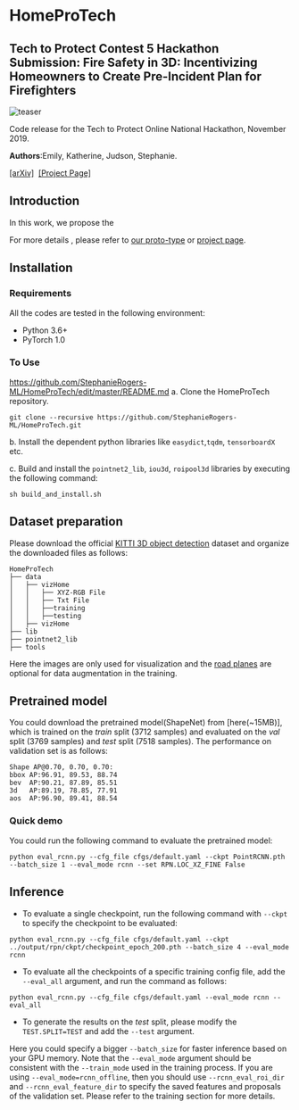 # HomeProTech
## Tech to Protect Contest 5 Hackathon Submission:  Fire Safety in 3D:  Incentivizing Homeowners to Create Pre-Incident Plan for Firefighters

![teaser](https://github.com/sshaoshuai/PointRCNN/blob/master/doc/teaser.png)

Code release for the Tech to Protect Online National Hackathon, November 2019.

**Authors**:Emily, Katherine, Judson, Stephanie.

[[arXiv]](https://arxiv.org/abs/1812.04244)&nbsp;  [[Project Page]](#)&nbsp;

## Introduction
In this work, we propose the

For more details , please refer to [our proto-type](https://arxiv.org/abs/1812.04244) or [project page](#).


## Installation
### Requirements
All the codes are tested in the following environment:

* Python 3.6+
* PyTorch 1.0

### To Use
https://github.com/StephanieRogers-ML/HomeProTech/edit/master/README.md
a. Clone the HomeProTech repository.
```shell
git clone --recursive https://github.com/StephanieRogers-ML/HomeProTech.git
```

b. Install the dependent python libraries like `easydict`,`tqdm`, `tensorboardX ` etc.

c. Build and install the `pointnet2_lib`, `iou3d`, `roipool3d` libraries by executing the following command:
```shell
sh build_and_install.sh
```

## Dataset preparation
Please download the official [KITTI 3D object detection](http://www.cvlibs.net/datasets/kitti/eval_object.php?obj_benchmark=3d) dataset and organize the downloaded files as follows: 
```
HomeProTech
├── data
│   ├── vizHome
│   │   ├── XYZ-RGB File
│   │   ├── Txt File
│   │   ├──training
│   │   ├──testing
│   ├── vizHome
├── lib
├── pointnet2_lib
├── tools
```
Here the images are only used for visualization and the [road planes](https://drive.google.com/file/d/1d5mq0RXRnvHPVeKx6Q612z0YRO1t2wAp/view?usp=sharing) are optional for data augmentation in the training. 


## Pretrained model
You could download the pretrained model(ShapeNet)  from [here(~15MB)], which is trained on the *train* split (3712 samples) and evaluated on the *val* split (3769 samples) and *test* split (7518 samples). The performance on validation set is as follows:
```
Shape AP@0.70, 0.70, 0.70:
bbox AP:96.91, 89.53, 88.74
bev  AP:90.21, 87.89, 85.51
3d   AP:89.19, 78.85, 77.91
aos  AP:96.90, 89.41, 88.54
```
### Quick demo
You could run the following command to evaluate the pretrained model: 
```
python eval_rcnn.py --cfg_file cfgs/default.yaml --ckpt PointRCNN.pth --batch_size 1 --eval_mode rcnn --set RPN.LOC_XZ_FINE False
```

## Inference
* To evaluate a single checkpoint, run the following command with `--ckpt` to specify the checkpoint to be evaluated:
```
python eval_rcnn.py --cfg_file cfgs/default.yaml --ckpt ../output/rpn/ckpt/checkpoint_epoch_200.pth --batch_size 4 --eval_mode rcnn 
```

* To evaluate all the checkpoints of a specific training config file, add the `--eval_all` argument, and run the command as follows:
```
python eval_rcnn.py --cfg_file cfgs/default.yaml --eval_mode rcnn --eval_all
```

* To generate the results on the *test* split, please modify the `TEST.SPLIT=TEST` and add the `--test` argument. 

Here you could specify a bigger `--batch_size` for faster inference based on your GPU memory. Note that the `--eval_mode` argument should be consistent with the `--train_mode` used in the training process. If you are using `--eval_mode=rcnn_offline`, then you should use `--rcnn_eval_roi_dir` and `--rcnn_eval_feature_dir` to specify the saved features and proposals of the validation set. Please refer to the training section for more details. 

